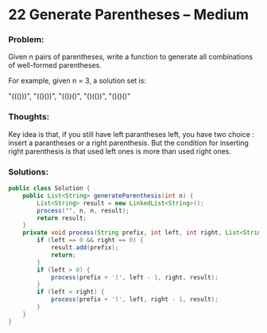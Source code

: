 # 22 Generate Parentheses – Medium


### Problem:



Given n pairs of parentheses, write a function to generate all combinations of well-formed parentheses.

For example, given n = 3, a solution set is:

"((()))", "(()())", "(())()", "()(())", "()()()"


### Thoughts:



Key idea is that, if you still have left parantheses left, you have two choice : insert a parantheses or a right parenthesis. But the condition for inserting right parenthesis is that used left ones is more than used right ones.

### Solutions:


```java
public class Solution {
    public List<String> generateParenthesis(int n) {
        List<String> result = new LinkedList<String>();
        process("", n, n, result);
        return result;
    }
    private void process(String prefix, int left, int right, List<String> result) {
        if (left == 0 && right == 0) {
            result.add(prefix);
            return;
        }
        if (left > 0) {
            process(prefix + '(', left - 1, right, result);
        }
        if (left < right) {
            process(prefix + ')', left, right - 1, result);
        }
    }
}
```